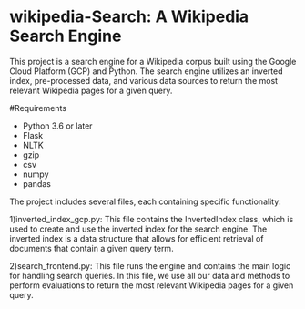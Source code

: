 # wikipedia-Search: A Wikipedia Search Engine

This project is a search engine for a Wikipedia corpus built using the Google Cloud Platform (GCP) and Python. The search engine utilizes an inverted index, pre-processed data, and various data sources to return the most relevant Wikipedia pages for a given query.

#Requirements
* Python 3.6 or later
* Flask
* NLTK
* gzip
* csv
* numpy
* pandas

The project includes several files, each containing specific functionality:

1)inverted_index_gcp.py: This file contains the InvertedIndex class, which is used to create and use the inverted index for the search engine. The inverted index is a data structure that allows for efficient retrieval of documents that contain a given query term.

2)search_frontend.py: This file runs the engine and contains the main logic for handling search queries. In this file, we use all our data and methods to perform evaluations to return the most relevant Wikipedia pages for a given query.



